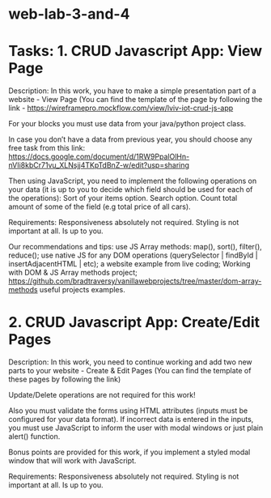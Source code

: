 # web-lab-3-and-4


# Tasks: 1. CRUD Javascript App: View Page

Description: In this work, you have to make a simple presentation part of a website - View Page (You can find the template of the page by following the link - https://wireframepro.mockflow.com/view/lviv-iot-crud-js-app

For your blocks you must use data from your java/python project class.

In case you don’t have a data from previous year, you should choose any free task from this link: 
https://docs.google.com/document/d/1RW9PpalOlHn-nVIi8kbCr71vu_XLNsjj4TKpTdBnZ-w/edit?usp=sharing

Then using JavaScript, you need to implement the following operations on your data (it is up to you to decide which field should be used for each of the operations): 
Sort of your items option.
Search option. 
Count total amount of some of the field 
(e.g total price of all cars).

Requirements:
Responsiveness absolutely not required.
Styling is not important at all. Is up to you.

Our recommendations and tips:
use JS Array methods: map(), sort(), filter(), reduce();
use native JS for any DOM operations (querySelector | findById | insertAdjacentHTML | etc);
a website example from live coding;
Working with DOM & JS Array methods project;
https://github.com/bradtraversy/vanillawebprojects/tree/master/dom-array-methods
useful projects examples.

# 2. CRUD Javascript App: Create/Edit Pages

Description: In this work, you need to continue working and add two new parts to your website - Create & Edit Pages (You can find the template of these pages by following the link)

Update/Delete operations are not required for this work!

Also you must validate the forms using HTML attributes (inputs must be configured for your data format).
If incorrect data is entered in the inputs, you must use JavaScript to inform the user with modal windows or just plain alert() function.

Bonus points are provided for this work, if you implement a styled modal window that will work with JavaScript.

Requirements:
Responsiveness absolutely not required.
Styling is not important at all. Is up to you.
